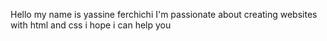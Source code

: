 Hello my name is yassine ferchichi 
I'm passionate about  creating websites with html and css 
i hope i can help you 

